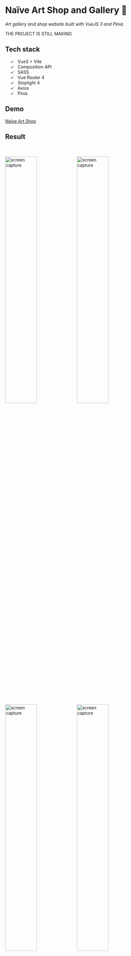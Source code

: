 # Naïve Art Shop and Gallery 🎨

_Art gallery and shop website built with VueJS 3 and Pinia._ <br>

THE PROJECT IS STILL MAKING

## Tech stack

&nbsp;&nbsp;&nbsp;&nbsp;&check;&nbsp;&nbsp; Vue3 + Vite<br>
&nbsp;&nbsp;&nbsp;&nbsp;&check;&nbsp;&nbsp; Composition API<br>
&nbsp;&nbsp;&nbsp;&nbsp;&check;&nbsp;&nbsp; SASS<br>
&nbsp;&nbsp;&nbsp;&nbsp;&check;&nbsp;&nbsp; Vue Router 4<br>
&nbsp;&nbsp;&nbsp;&nbsp;&check;&nbsp;&nbsp; Stoplight 4<br>
&nbsp;&nbsp;&nbsp;&nbsp;&check;&nbsp;&nbsp; Axios<br>
&nbsp;&nbsp;&nbsp;&nbsp;&check;&nbsp;&nbsp; Pinia<br>

## Demo

[Naïve Art Shop]

## Result

<br><br>
<img width="45%" alt="screen capture" src="../main/src/assets/images/captureweb.jpeg">
<img width="45%" alt="screen capture" src="../main/src/assets/images/captureartist.jpeg">
<img width="45%" alt="screen capture" src="../main/src/assets/images/captureartwork.jpeg">
<img width="45%" alt="screen capture" src="../main/src/assets/images/capturecart.jpeg">
<br><br>

[naïve art shop]: https://alenagm.github.io/naive/

